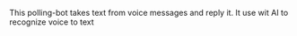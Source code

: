 This polling-bot takes text from voice messages and reply it. It use wit AI to recognize voice to text
